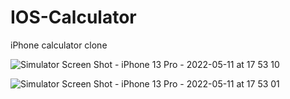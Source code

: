 # IOS-Calculator
iPhone calculator clone

![Simulator Screen Shot - iPhone 13 Pro - 2022-05-11 at 17 53 10](https://user-images.githubusercontent.com/102920202/167881440-59c12854-9b44-4b2b-bf37-5d2693e18a34.png)

![Simulator Screen Shot - iPhone 13 Pro - 2022-05-11 at 17 53 01](https://user-images.githubusercontent.com/102920202/167881722-43eb218a-6627-49f0-9c9c-384940ce5735.png)
